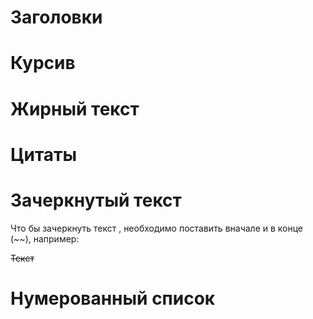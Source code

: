 # Заголовки

# Курсив

# Жирный текст

# Цитаты

# Зачеркнутый текст
Что бы зачеркнуть текст , необходимо поставить вначале и в конце (~~), например:

~~Текст~~

# Нумерованный список
